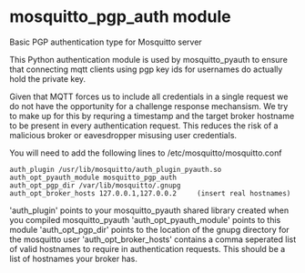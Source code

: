 # mosquitto_pgp_auth module
Basic PGP authentication type for Mosquitto server

This Python authentication module is used by mosquitto_pyauth to ensure that connecting mqtt clients using pgp key ids for usernames do actually hold the private key.

Given that MQTT forces us to include all credentials in a single request we do not have the opportunity for a challenge response mechansism. We try to make up for this by requring a timestamp and the target broker hostname to be present in every authentication request. This reduces the risk of a malicious broker or eavesdropper misusing user credentials.

You will need to add the following lines to /etc/mosquitto/mosquitto.conf

    auth_plugin /usr/lib/mosquitto/auth_plugin_pyauth.so
    auth_opt_pyauth_module mosquitto_pgp_auth
    auth_opt_pgp_dir /var/lib/mosquitto/.gnupg
    auth_opt_broker_hosts 127.0.0.1,127.0.0.2     (insert real hostnames)

'auth_plugin' points to your mosquitto_pyauth shared library created when you compiled mosquitto_pyauth
'auth_opt_pyauth_module' points to this module
'auth_opt_pgp_dir' points to the location of the gnupg directory for the mosquitto user
'auth_opt_broker_hosts' contains a comma seperated list of valid hostnames to require in authentication requests. This should be a list of hostnames your broker has.
